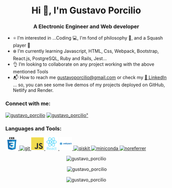 <h1 align="center">Hi 👋, I'm Gustavo Porcilio</h1>
<h3 align="center">A Electronic Engineer and Web developer</h3>


- :star: I’m interested in ...Coding :computer:, I'm fond of philosophy :blue_book:, and a Squash player :tennis:
-  :snowflake: I’m currently learning Javascript, HTML, Css, Webpack, Bootstrap, React.js, PostgreSQL, Ruby and Rails, Jest...
- :ok_hand: I’m looking to collaborate on any project working with the above mentioned Tools
- 📬 How to reach me gustavoporcilio@gmail.com or check my [:briefcase: LinkedIn](https://www.linkedin.com/in/gustavo-ariel-porcilio/)
   ... so, you can see some live demos of my projects deployed on GitHub, Netlify and Render.

<h3 align="left">Connect with me:</h3>
<p align="left">
<a href="https://www.linkedin.com/in/gustavo-ariel-porcilio/" target="blank"><img align="center" src="https://raw.githubusercontent.com/rahuldkjain/github-profile-readme-generator/master/src/images/icons/Social/linked-in-alt.svg" alt="gustavo_porcilio" height="30" width="40" /></a>
<a href="https://twitter.com/gustavoporcilio" target="blank"><img align="center" src="https://user-images.githubusercontent.com/84629565/184330296-a0506b61-296b-4758-adcb-50b7972c8131.png" alt=gustavo_porcilio" height="40" width="40" /></a>

</p>

<h3 align="left">Languages and Tools:</h3>
<p align="left"> <a href="https://www.w3schools.com/css/" target="_blank" rel="noreferrer"> <img src="https://raw.githubusercontent.com/devicons/devicon/master/icons/css3/css3-original-wordmark.svg" alt="css3" width="40" height="40"/> </a><a href="https://git-scm.com/" target="_blank" rel="noreferrer"> <img src="https://www.vectorlogo.zone/logos/git-scm/git-scm-icon.svg" alt="git" width="40" height="40"/> </a><a href="https://developer.mozilla.org/en-US/docs/Web/JavaScript" target="_blank" rel="noreferrer"> <img src="https://raw.githubusercontent.com/devicons/devicon/master/icons/javascript/javascript-original.svg" alt="javascript" width="40" height="40"/> </a> <a href="https://reactjs.org/" target="_blank" rel="noreferrer"> <img src="https://raw.githubusercontent.com/devicons/devicon/master/icons/react/react-original-wordmark.svg" alt="react" width="40" height="40"/> </a> <a href="https://webpack.js.org" target="_blank" rel="noreferrer"> <img src="https://raw.githubusercontent.com/devicons/devicon/d00d0969292a6569d45b06d3f350f463a0107b0d/icons/webpack/webpack-original-wordmark.svg" alt="webpack" width="40" height="40"/> </a>
<a href="https://docs.quantum.ibm.com/" target="_blank" rel="noreferrer"> <img src="https://raw.githubusercontent.com/Qiskit/qiskit.org/3633ec63a67ca44b2ec293682ec06535e253a633/static/images/qiskit-logo.svg" alt="qiskit" width="40" height="40"/> </a> <a href="https://docs.anaconda.com/free/miniconda/" target="_blank" rel="noreferrer"> <img src="https://upload.wikimedia.org/wikipedia/commons/e/ea/Conda_logo.svg" alt="miniconda" width="40" height="40"/> </a><a href="https://jupyter.org/" target="_blank" rel="noreferrer"> <img src="https://upload.wikimedia.org/wikipedia/commons/3/38/Jupyter_logo.svg" alt="noreferrer" width="40" height="40"/> </a></p>


<p align="center"><img align="center" src="https://github-readme-stats.vercel.app/api/top-langs?username=MarcoAurelioAntonio&show_icons=true&locale=en&layout=compact" alt="gustavo_porcilio" /></p>

<p align="center">&nbsp;<img align="center" src="https://github-readme-stats.vercel.app/api?username=MarcoAurelioAntonio&show_icons=true&locale=en" alt="gustavo_porcilio" /></p>

<p align="center"><img align="center" src="https://github-readme-streak-stats.herokuapp.com/?user=MarcoAurelioAntonio&" alt="gustavo_porcilio" /></p>

<!---
gustavo_porcilio/gustavo_porcilio is a ✨ special ✨ repository because its `README.md` (this file) appears on your GitHub profile.
You can click the Preview link to take a look at your changes.
--->
